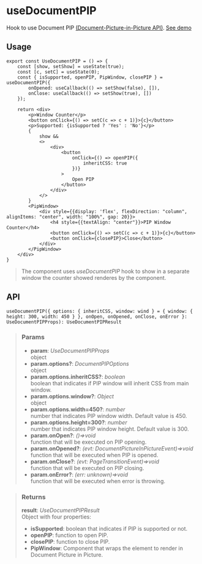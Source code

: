 # useDocumentPIP
Hook to use Document PIP [(Document-Picture-in-Picture API)](https://developer.mozilla.org/en-US/docs/Web/API/Document_Picture-in-Picture_API). [See demo](https://ndriadev.github.io/react-tools/#/hooks/api-dom/useDocumentPIP)

## Usage

```tsx
export const UseDocumentPIP = () => {
	const [show, setShow] = useState(true);
	const [c, setC] = useState(0);
	const { isSupported, openPIP, PipWindow, closePIP } = useDocumentPIP({
		onOpened: useCallback(() => setShow(false), []),
		onClose: useCallback(() => setShow(true), [])
	});

	return <div>
		<p>Window Counter</p>
		<button onClick={() => setC(c => c + 1)}>{c}</button>
		<p>Supported: {isSupported ? 'Yes' : 'No'}</p>
		{
			show &&
			<>
				<div>
					<button
						onClick={() => openPIP({
							inheritCSS: true
						})}
					>
						Open PIP
					</button>
				</div>
			</>
		}
		<PipWindow>
			<div style={{display: 'flex', flexDirection: "column", alignItems: "center", width: "100%", gap: 20}}>
				<h4 style={{textAlign: "center"}}>PIP Window Counter</h4>
				<button onClick={() => setC(c => c + 1)}>{c}</button>
				<button onClick={closePIP}>Close</button>
			</div>
		</PipWindow>
	</div>
}
```

> The component uses _useDocumentPIP_ hook to show in a separate window the counter showed renderes by the component.


## API

```tsx
useDocumentPIP({ options: { inheritCSS, window: wind } = { window: { height: 300, width: 450 } }, onOpen, onOpened, onClose, onError }: UseDocumentPIPProps): UseDocumentPIPResult
```

> ### Params
>
> - __param__: _UseDocumentPIPProps_  
object
> - __param.options?__: _DocumentPIPOptions_  
object
> - __param.options.inheritCSS?__: _boolean_  
boolean that indicates if PIP window will inherit CSS from main window.
> - __param.options.window?__: _Object_  
object
> - __param.options.width=450?__: _number_  
number that indicates PIP window width. Default value is 450.
> - __param.options.height=300?__: _number_  
number that indicates PIP window height. Default value is 300.
> - __param.onOpen?__: _()=>void_  
function that will be executed on PIP opening.
> - __param.onOpened?__: _(evt: DocumentPictureInPictureEvent)=>void_  
function that will be executed when PIP is opened.
> - __param.onClose?__: _(evt: PageTransitionEvent)=>void_  
function that will be executed on PIP closing.
> - __param.onError?__: _(err: unknown)=>void_  
function that will be executed when error is throwing.
>


> ### Returns
>
> __result__:  _UseDocumentPIPResult_  
> Object with four properties:
> - __isSupported__: boolean that indicates if PIP is supported or not.
> - __openPIP__: function to open PIP.
> - __closePIP__: function to close PIP.
> - __PipWindow__: Component that wraps the element to render in Document Picture in Picture.
>